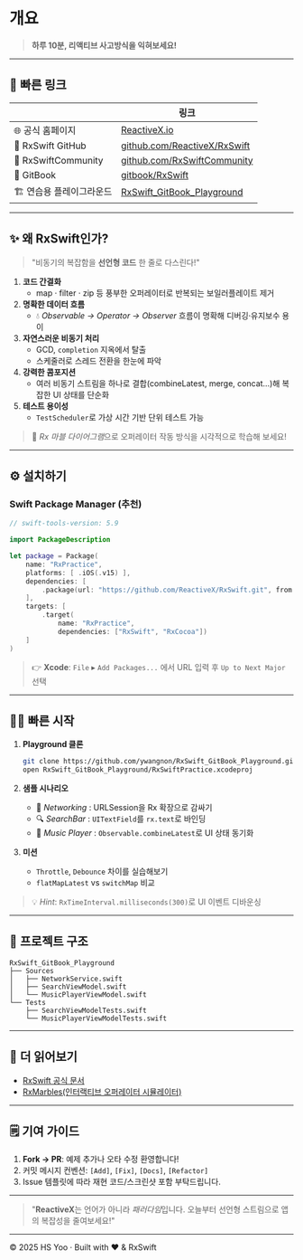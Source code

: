 # 개요

> **하루 10분, 리액티브 사고방식을 익혀보세요!**

***

## 📌 빠른 링크

|                     | 링크                                                                                         |
| ------------------- | ------------------------------------------------------------------------------------------ |
| 🌐 공식 홈페이지          | [ReactiveX.io](http://reactivex.io/)                                                       |
| 🐙 RxSwift GitHub   | [github.com/ReactiveX/RxSwift](https://github.com/ReactiveX/RxSwift)                       |
| 🤝 RxSwiftCommunity | [github.com/RxSwiftCommunity](https://github.com/RxSwiftCommunity)                         |
| 📖 GitBook          | [gitbook/RxSwift](https://ywangnon123.gitbook.io/rxsw)                                     |
| 🏗️ 연습용 플레이그라운드     | [RxSwift\_GitBook\_Playground](https://github.com/ywangnon/RxSwift_GitBook_Playground.git) |

***

## ✨ 왜 RxSwift인가?

> "비동기의 복잡함을 **선언형 코드** 한 줄로 다스린다!"

1. **코드 간결화**
   * map · filter · zip 등 풍부한 오퍼레이터로 반복되는 보일러플레이트 제거
2. **명확한 데이터 흐름**
   * 💧 _Observable → Operator → Observer_ 흐름이 명확해 디버깅‧유지보수 용이
3. **자연스러운 비동기 처리**
   * GCD, `completion` 지옥에서 탈출
   * 스케줄러로 스레드 전환을 한눈에 파악
4. **강력한 콤포지션**
   * 여러 비동기 스트림을 하나로 결합(combineLatest, merge, concat…)해 복잡한 UI 상태를 단순화
5. **테스트 용이성**
   * `TestScheduler`로 가상 시간 기반 단위 테스트 가능

> 📖 _Rx 마블 다이어그&#xB7A8;_&#xC73C;로 오퍼레이터 작동 방식을 시각적으로 학습해 보세요!

***

## ⚙️ 설치하기

### Swift Package Manager (추천)

```swift
// swift-tools-version: 5.9

import PackageDescription

let package = Package(
    name: "RxPractice",
    platforms: [ .iOS(.v15) ],
    dependencies: [
        .package(url: "https://github.com/ReactiveX/RxSwift.git", from: "6.6.0")
    ],
    targets: [
        .target(
            name: "RxPractice",
            dependencies: ["RxSwift", "RxCocoa"])
    ]
)
```

> 👉 **Xcode**: `File` ▸ `Add Packages...` 에서 URL 입력 후 `Up to Next Major` 선택

***

## 🏃‍♂️ 빠른 시작

1.  **Playground 클론**

    ```bash
    git clone https://github.com/ywangnon/RxSwift_GitBook_Playground.git
    open RxSwift_GitBook_Playground/RxSwiftPractice.xcodeproj
    ```
2. **샘플 시나리오**
   * 📰 _Networking_ : URLSession을 Rx 확장으로 감싸기
   * 🔍 _SearchBar_ : `UITextField`를 `rx.text`로 바인딩
   * 🎵 _Music Player_ : `Observable.combineLatest`로 UI 상태 동기화
3. **미션**
   * `Throttle`, `Debounce` 차이를 실습해보기
   * `flatMapLatest` vs `switchMap` 비교

> 💡 _Hint_: `RxTimeInterval.milliseconds(300)`로 UI 이벤트 디바운싱

***

## 📁 프로젝트 구조

```
RxSwift_GitBook_Playground
├── Sources
│   ├── NetworkService.swift
│   ├── SearchViewModel.swift
│   └── MusicPlayerViewModel.swift
└── Tests
    ├── SearchViewModelTests.swift
    └── MusicPlayerViewModelTests.swift
```

***

## 🔖 더 읽어보기

* [RxSwift 공식 문서](https://github.com/ReactiveX/RxSwift/tree/main/Documentation)
* [RxMarbles(인터랙티브 오퍼레이터 시뮬레이터)](http://rxmarbles.com/)

***

## 🗒️ 기여 가이드

1. **Fork → PR**: 예제 추가나 오타 수정 환영합니다!
2. 커밋 메시지 컨벤션: `[Add]`, `[Fix]`, `[Docs]`, `[Refactor]`
3. Issue 템플릿에 따라 재현 코드/스크린샷 포함 부탁드립니다.

***

> "**ReactiveX**는 언어가 아니라 _패러다&#xC784;_&#xC785;니다. 오늘부터 선언형 스트림으로 앱의 복잡성을 줄여보세요!"

***

© 2025 HS Yoo · Built with ❤️ & RxSwift
